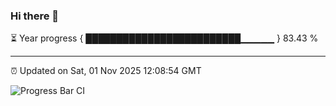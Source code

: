 ### Hi there 👋

⏳ Year progress { █████████████████████████▁▁▁▁▁ } 83.43 %

---

⏰ Updated on Sat, 01 Nov 2025 12:08:54 GMT

![Progress Bar CI](https://github.com/liununu/liununu/workflows/Progress%20Bar%20CI/badge.svg)

